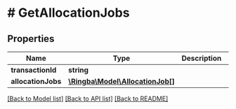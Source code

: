 # # GetAllocationJobs

## Properties

Name | Type | Description | Notes
------------ | ------------- | ------------- | -------------
**transactionId** | **string** |  |
**allocationJobs** | [**\Ringba\Model\AllocationJob[]**](AllocationJob.md) |  |

[[Back to Model list]](../../README.md#models) [[Back to API list]](../../README.md#endpoints) [[Back to README]](../../README.md)
